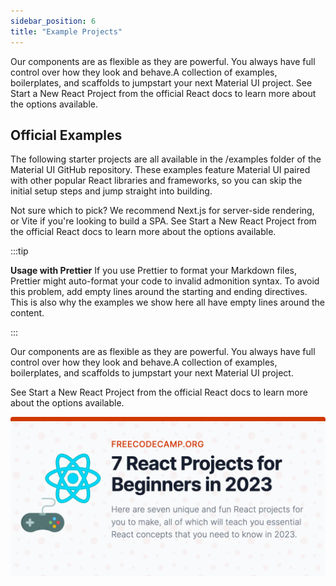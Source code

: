 ```yaml
---
sidebar_position: 6
title: "Example Projects"
---
```


Our components are as flexible as they are powerful. You always have full control over how they look and behave.A collection of examples, boilerplates, and scaffolds to jumpstart your next Material UI project.
See Start a New React Project from the official React docs to learn more about the options available.

## Official Examples

The following starter projects are all available in the /examples folder of the Material UI GitHub repository. These examples feature Material UI paired with other popular React libraries and frameworks, so you can skip the initial setup steps and jump straight into building.

Not sure which to pick? We recommend Next.js for server-side rendering, or Vite if you're looking to build a SPA. See Start a New React Project from the official React docs to learn more about the options available.

:::tip

**Usage with Prettier**
If you use Prettier to format your Markdown files, Prettier might auto-format your code to invalid admonition syntax. To avoid this problem, add empty lines around the starting and ending directives. This is also why the examples we show here all have empty lines around the content.

:::

Our components are as flexible as they are powerful. You always have full control over how they look and behave.A collection of examples, boilerplates, and scaffolds to jumpstart your next Material UI project.

See Start a New React Project from the official React docs to learn more about the options available.

![Example banner](./project.png)
